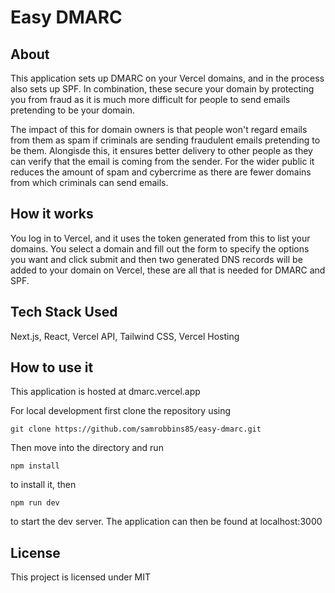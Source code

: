 # Easy DMARC

## About
This application sets up DMARC on your Vercel domains, and in the process also sets up SPF. In combination, these secure your domain by protecting you from fraud as it is much more difficult for people to send emails pretending to be your domain.

The impact of this for domain owners is that people won't regard emails from them as spam if criminals are sending fraudulent emails pretending to be them. Alongisde this, it ensures better delivery to other people as they can verify that the email is coming from the sender. For the wider public it reduces the amount of spam and cybercrime as there are fewer domains from which criminals can send emails.

## How it works
You log in to Vercel, and it uses the token generated from this to list your domains. You select a domain and fill out the form to specify the options you want and click submit and then two generated DNS records will be added to your domain on Vercel, these are all that is needed for DMARC and SPF.


## Tech Stack Used
Next.js, React, Vercel API, Tailwind CSS, Vercel Hosting

## How to use it
This application is hosted at dmarc.vercel.app

For local development first clone the repository using
```shell
git clone https://github.com/samrobbins85/easy-dmarc.git
```

Then move into the directory and run
```shell
npm install
```
to install it, then
```shell
npm run dev
```
to start the dev server. The application can then be found at localhost:3000

## License
This project is licensed under MIT
